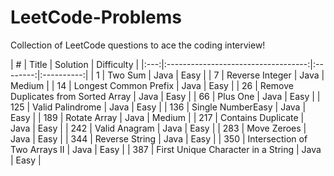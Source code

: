 # LeetCode-Problems
Collection of LeetCode questions to ace the coding interview!
<div style="width=300px">
|  #  |                Title                | Solution | Difficulty |
|:---:|:-----------------------------------:|:--------:|:----------:|
| 1   | Two Sum                             | Java     | Easy       |
| 7   | Reverse Integer                     | Java     | Medium     |
| 14  | Longest Common Prefix               | Java     | Easy       |
| 26  | Remove Duplicates from Sorted Array | Java     | Easy       |
| 66  | Plus One                            | Java     | Easy       |
| 125 | Valid Palindrome                    | Java     | Easy       |
| 136 | Single NumberEasy                   | Java     | Easy       |
| 189 | Rotate Array                        | Java     | Medium     |
| 217 | Contains Duplicate                  | Java     | Easy       |
| 242 | Valid Anagram                       | Java     | Easy       |
| 283 | Move Zeroes                         | Java     | Easy       |
| 344 | Reverse String                      | Java     | Easy       |
| 350 | Intersection of Two Arrays II       | Java     | Easy       |
| 387 | First Unique Character in a String  | Java     | Easy       |
</div>
